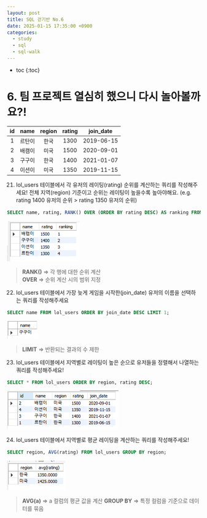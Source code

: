 ```yaml
---
layout: post
title: SQL 걷기반 No.6
date: 2025-01-15 17:35:00 +0900
categories: 
  - study
  - sql
  - sql-walk
---
```


* toc
{:toc}

# 6. 팀 프로젝트 열심히 했으니 다시 놀아볼까요?!

| id | name | region | rating | join_date |
|:--:|:----:|:------:|:------:|:---------:|
| 1  | 르탄이 | 한국  | 1300   | 2019-06-15 |
| 2  | 배캠이 | 미국  | 1500   | 2020-09-01 |
| 3  | 구구이 | 한국  | 1400   | 2021-01-07 |
| 4  | 이션이 | 미국  | 1350   | 2019-11-15 |

21. lol_users 테이블에서 각 유저의 레이팅(rating) 순위를 계산하는 쿼리를 작성해주세요! 전체 지역(region) 기준이고 순위는 레이팅이 높을수록 높아야해요. (e.g. rating 1400 유저의 순위 > rating 1350 유저의 순위)
```sql
SELECT name, rating, RANK() OVER (ORDER BY rating DESC) AS ranking FROM lol_users;
```
![walk6-21](/assets/img/blog/sql-walk/walk6-21.png)
> **RANK()** => 각 행에 대한 순위 계산  
**OVER** => 순위 계산 시의 범위 지정

22. lol_users 테이블에서 가장 늦게 게임을 시작한(join_date) 유저의 이름을 선택하는 쿼리를 작성해주세요
```sql
SELECT name FROM lol_users ORDER BY join_date DESC LIMIT 1;
```
![walk6-22](/assets/img/blog/sql-walk/walk6-22.png)
> **LIMIT** => 반환되는 결과의 수 제한

23. lol_users 테이블에서 지역별로 레이팅이 높은 순으로 유저들을 정렬해서 나열하는 쿼리를 작성해주세요!
```sql
SELECT * FROM lol_users ORDER BY region, rating DESC;
```
![walk6-23](/assets/img/blog/sql-walk/walk6-23.png)

24. lol_users 테이블에서 지역별로 평균 레이팅을 계산하는 쿼리를 작성해주세요!
```sql
SELECT region, AVG(rating) FROM lol_users GROUP BY region;
```
![walk6-24](/assets/img/blog/sql-walk/walk6-24.png)
> **AVG(a)** => a 컬럼의 평균 값을 계산
**GROUP BY** => 특정 컬럼을 기준으로 데이터를 묶음
